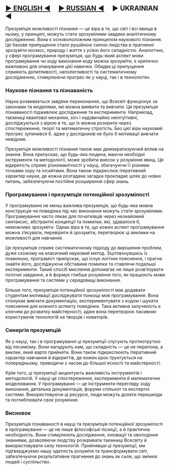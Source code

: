 ## [▶ ENGLISH ◀](en.md) &nbsp; &nbsp; [▶ RUSSIAN ◀](ru.md) &nbsp; &nbsp; ▶ UKRAINIAN ◀

Презумпція можливості пізнання — це віра в те, що світ і всі явища в ньому, у принципі, можуть стати зрозумілими завдяки аналітичному дослідженню. Вона є основоположним принципом наукового пізнання. Це базове припущення стало рушійною силою людства в прагненні зрозуміти космос, природу і життя з усією його складністю. Аналогічно, у сфері програмування презумпція, що будь-який аспект мови програмування чи ходу виконання коду можна зрозуміти, є критично важливою для опанування цієї навички. Обидва ці припущення сприяють допитливості, наполегливості та систематичному дослідженню, стимулюючи прогрес як у науці, так і в технологіях.  

### Наукове пізнання та пізнаваність  

Наука розвивається завдяки переконанню, що Всесвіт функціонує за законами та моделями, які можна виявити та вивчити. Ця презумпція пізнаваності підживлює дослідження та експерименти. Наприклад, таємниці квантової механіки, хоч і надзвичайно неінтуїтивні, досліджуються з вірою в те, що їх можна розкрити через спостереження, теорії та математичну строгість. Без цієї віри науковий прогрес зупинився б, адже у дослідників не було б мотивації вивчати невідоме.  

Презумпція можливості пізнання також має демократизуючий вплив на знання. Вона припускає, що будь-яка людина, маючи необхідні інструменти та методології, може зробити внесок у розуміння явищ. Ця відкритість сприяє різноманітності у науці, збагачуючи її різними точками зору та інсайтами. Вона також підкреслює ітеративний характер науки, де кожна розгадана загадка прокладає шлях до нових питань, забезпечуючи постійне розширення сфер знань.  

### Програмування і презумпція потенційної зрозумілості  

У програмуванні не менш важлива презумпція, що будь-яка мовна конструкція чи поведінка під час виконання можуть стати зрозумілими. Програмування часто лякає для початківців через незнайомий синтаксис, абстрактні концепції та помилки, які, здавалося б, неможливо зрозуміти. Однак віра в те, що кожен аспект програмування можна з’ясувати, перевірити й зрозуміти, перетворює ці виклики на можливості для навчання.  

Ця презумпція сприяє систематичному підходу до вирішення проблем, дуже схожому на класичний науковий метод. Зіштовхнувшись із помилкою, програміст припускає, що існує логічне пояснення, і прагне знайти його, досліджуючи обставини помилки та ставлячи подальші експерименти. Такий спосіб мислення допомагає не лише розв’язувати поточні завдання, а й формує глибше розуміння того, як працюють мови програмування та системи у середовищі виконання.  

Більше того, презумпція потенційної зрозумілості має додавати студентам мотивації досліджувати тонкощі мов програмування. Вона спонукає вивчати документацію, експериментувати з кодом і шукати пояснення для кожного аспекту поведінки. Така активна залученість є ключем до розвитку майстерності, адже вона перетворює пасивних користувачів технологій на творців і новаторів.  

### Синергія презумпцій  

Як у науці, так і в програмуванні ці презумпції слугують протиотрутою від песимізму. Вони нагадують нам, що складність — це не перепона, а виклик, який варто прийняти. Вони також підкреслюють ітеративний характер навчання й відкриттів, де кожен крок ґрунтується на попередньому, приводячи з часом до більшої ясності та майстерності.  

Крім того, ці презумпції акцентують важливість інструментів і методологій. У науці це спостереження, експерименти й математичне моделювання. У програмуванні — це інструменти перегляду ходу виконання, детальна документація, форуми спільнот та експертні системи. Використовуючи ці ресурси, люди можуть долати перешкоди та поглиблювати своє розуміння.  

### Висновок  

Презумпція пізнаваності в науці та презумпція потенційної зрозумілості в програмуванні — це не лише філософські позиції, а й практична необхідність. Вони стимулюють дослідження, інновації та оволодіння знаннями, дозволяючи людству розкривати таємниці Всесвіту й використовувати силу технологій. Прийнявши ці презумпції, ми підтверджуємо нашу здатність розуміти та трансформувати світ, забезпечуючи результативне прагнення до знань як сили, що змінює людей і суспільство.  
